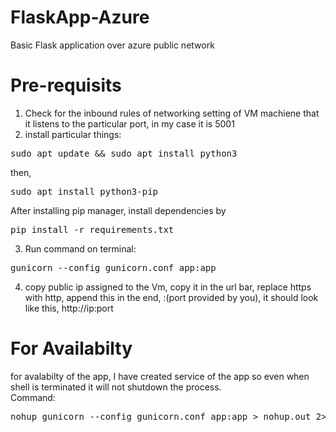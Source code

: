# FlaskApp-Azure
Basic Flask application over azure public network

# Pre-requisits
1. Check for the inbound rules of networking setting of VM machiene that it listens to the particular port, in my case it is 5001
2. install particular things:
<pre>sudo apt update && sudo apt install python3</pre>
then,
<pre>sudo apt install python3-pip</pre>
After installing pip manager, install dependencies by
<br>
<pre>pip install -r requirements.txt</pre>

3. Run command on terminal:
<pre>gunicorn --config gunicorn.conf app:app</pre>

4. copy public ip assigned to the Vm, copy it in the url bar, replace https with http, append this in the end, :(port provided by you), it should look like this, http://ip:port

# For Availabilty
for avalabilty of the app, I have created service of the app so even when shell is terminated it will not shutdown the process.
<br>
Command:
<pre>nohup gunicorn --config gunicorn.conf app:app > nohup.out 2>&1 &</pre>
